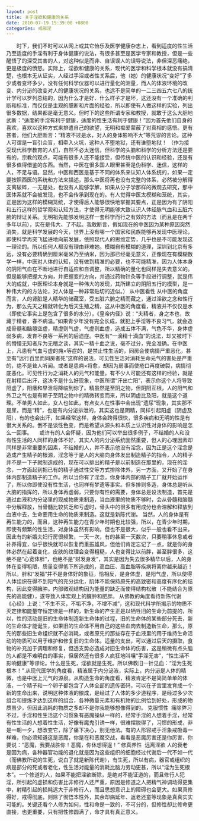 ```yaml
---
layout: post
title: 关于淫欲和健康的关系
date: 2010-07-19 15:39:00 +0800
categories: 戒邪淫
---
```


　　时下，我们不时可以从网上或其它怡乐及医学健康杂志上，看到适度的性生活乃至适度的手淫有利于身体健康的说法，有很多甚至是医学专家和教授，但是一些醒悟了的深受其害的人，对这种似是而非、自误误人的误导说法，非但深恶痛绝，更是极度的愤怒。实际上，淫欲和健康的关系，现代的医学和科学根本就没有搞清楚，也根本无从证实，人经过手淫或者性关系后，他（她）的健康状况“变好”了多少或者变坏多少，没有任何科学仪器可以进行量化的测量，而人的体液环境的改变、内分泌的改变对人的健康状况的关系，也远不是简单的一二三四五六七八的统计学可以罗列总结的，因为什么才是好、什么样子才是坏，这还没有一个准确的判断和标准，而仅仅是主观的臆断和片面的经验，所以即使有人做这样的实验，列出很多数据，结果都是毫无意义。但时下的这些所谓专家和教授，就敢于这么大胆地武断：“适度的手淫有利于健康，适度的性生活有利于健康！”因为首先他们自身的喜欢，喜欢以这种方式来排遣自己的欲望，无明和痴爱蒙蔽了对真相的感悟。更有甚者，他们大胆断言：“精液不过是水，对人的身体影响不大”等荒谬的言论。这种人可谓是一盲引众盲，相牵入火坑，这种人不堕地狱，还有谁堕地狱！ （作为接受现代科学教育的人们，自然不必太迷信，但科学的头脑和科学的分析方法还是要有的，宗教的观点，可能有很多人还不能接受，但传统中医的认识和经验，还是有很多值得借鉴的东西。当然，中医在很多国人眼里甚至是伪科学、迷信，这样的人，不足与语。显然，中医和西医是基于不同的体系来认知人体系统的，如果一定要按照西医的系统和方法来描述，那么中医将再也没有完整的体系，必然被分解得支离破碎，一无是处，也没有人能够学解，如果从分子学那样的微观去研究，那中医体系就不会被发现，也不会传承到现在的。有人觉得中医太模糊和笼统，其实，正是因为这样的模糊笼统，才使得后人能够很快地掌握其要点，正是因为有了阴阳和五行这样的哲学观和认知方法，才使得无明能够大致认识人体经脉气血和五脏六腑的辩证关系。无明祖先能够发明这样一套科学而行之有效的方法（而且是在两千多年以前），实在是伟大、了不起。我敢断言，假如现在的中医因为某种原因突然消失，就是科学发展的今天，世界上没有哪一个国家和民族能够再发现中医理论，即使科学再突飞猛进地向前发展，依照现代人的思维定势，几乎也是不可能发现这一理论的。所以任何人都没有理由非难她。模糊自有模糊的道理，深圳到北京有多远，没有必要精确到厘米毫米乃至纳米，因为那已经毫无意义，正像现在有模糊数学一样，中医对人体的认知，没有做到精准的必要，也不可能精准，因为人体本身的阴阳气血在不断地进行自适应和自调整，所以精确的量化也同样是失去意义的。但是能够把握大方向，并把握变的方向，并通过药物针灸等手段进行调整，就是伟大的成就，中医理论本身就是一种伟大的发现，其所建立的阴阳五行的模型，是一种伟大的的方法论，对人体是一种非常贴切的近似。） 从中医看性 从中医的角度而言，人的肾脏是人精华的储藏室，受五脏六腑之精而藏之，通过淫欲之念和性行为，那么先天之精就转化为后天生殖之精，这从中医的角度看，精液并不仅仅是水（即使它事实上是包含了很多的水分），《皇帝内径》说：“夫精者，身之本也，故藏于精者，春不病温。”如果青少年没有完全长成，就犯上手淫等不良习气，就会造成骨髓和脑髓空虚，精虚则气虚，气虚则血虚，造成五体不满，气色不华，身体虚弱多病，发育不良等一系列的后遗症。中医有“一滴精十滴血”的说法，却又被时下的懵懂无知者斥为无稽之谈，其实一精十血之说，毫不过分，完全准确。在中医上，凡患有气血亏虚的痈×等症的，是禁止性生活的，同房会使病情严重恶化，甚至有“远行百里而同房者死”这样的说法，可见性生活对消耗生命元气的害处是严重的，绝不是耸人听闻。或者是患痈×将愈，却因为房事而使疮口再度破裂，病情彻底恶化。可见性行为之消耗人的元气和能量。有不少人可能还有这样的经验，就是在射精后出汗，这决不是什么好现象，中医所谓“汗出亡阳”，表示你这个人将导致阳虚了，阳痿和早泄将降临到你了。精虽然是至阴之物，但阴阳互根，人的阳气和外卫之气也是有赖于至阴之物中的精微转变而来，所以阴虚比及阳，就是这个道理。不单男人如此，女人也如此，有点女人在性事中会出现“遗尿”现象，其实那不是尿，而是“精”，也是有内分泌排泄的，其实这也是阴精，同样引起阳虚（阴虚及阳），有的也会出汗，如果经常这样，身体会跨得很快，很多疾病和无明的性是有很大关系的。倒不是谈性色变，而是希望从源头和本质上认识性对身体的影响是怎么一回事。     或许有的人会怀疑，因为他们可以举出很多例子，不结婚的人和没有性生活的人同样的身体不好，其实人的内分泌系统固然重要，但人的心理因素却同样是非常重要的因素，不结婚的人，并不表示他没有淫念，因为正是这个淫念是造成产生精子的根源，淫念等于是人的大脑向身体发出制造精子的指令，人的精子并不是一下子就制造成的，现在可以排出的精子是以前制造在那里的，现在的淫念，一方面起到把已有的精子通过性交等方式排除体外，另一方面，又开始了在身体内部制造精子的工作。所以当你有了淫念，你身体内部的精子工厂就开始运作了，所以你即使没有性生活，也同样有梦遗等事实。但多排则多造，身体总是听从大脑的指挥的，所以身体再虚弱，只要你有性的需要，身体总是设法制造，首先是通过血液和内分泌里的现成物质来制造，当血液里的物质不够时，会从骨髓和脑髓中分解释放，当骨髓比较贫乏和亏虚时，骨头中的很多有用成分也会溶解和释放到血液中去，生命要用生命的物质来制造。这就是新陈代谢。 当然，人的身体是有再生能力的，而且，这种再生能力在青少年时期也比较强，所以，在青少年时期，即使有频繁的性生活，对身体虽然有影响，但也不是很大，似乎一般也看不出来，因此有的新婚夫妇行房很频繁，一天一次，有的甚至一天数次，只要稍事休息或者补养得宜，似乎很快就可以恢复而重振雄风，但他们肯定忘记了一点，就是你的身体必然在起着变化，皮肤的纹理会变得粗糙，人也变得比以前胖，甚至胖很多，这绝不是“心宽体胖”，也绝不是“财发身发”，其实是因为失去很多精华以后，人的身体在变得粗陋，质量变得低下所造成的，高血压、高血脂等疾病将离你越来越近！所以，胖和“发福”并不是身体好的象征，恰相反，是身体虚，是阳气虚，所以使得人体组织在得不到阳气的充分运化，肌体不能保持原先的高致密和高度有序化的结构，因此变得臃肿。内部微观结构因为能量的缺乏而使得结构松散（不能结合为原先的高能健），遂导致人体宏观上的臃肿和肥胖。 从佛教的角度看待新陈代谢 《心经》上说：“不生不灭，不垢不净，不增不减”，这和现代科学所揭示的物质不灭定律和能量守恒定律是一样的，新生命的产生正是以牺牲旧的生命为前提的，所以，性的活动是旧的生命体制造新生命体的过程，旧的生命体的某些部分死去，新的生命体才能诞生，如果旧的生命体不用自己的这些血肉去制造新生命，那么，原先的那些旧生命组织就不必消耗，或者原先的那些存在于血液里的用于维持生命活动的物质可以用于维护和修复旧的生命体。适量的支出，可以通过后天的摄取，食物的补充加于调理和修复，但透支势必造成对旧生命体的伤害，这是稍微有点头脑的人都是不难明白的事实，但居然还有很多人疯狂地叫嚷“手淫无害”，“性生活不影响健康”等谬论。什么是生死，淫欲就是生死。所以佛教旧一针见血：“淫为生死根本！” 从现代医学的角度看，精液属于内分泌液，实际上，内分泌是人体的精微，也是中医上元气的源泉。从构造生命的角度看，精液肯定不是简简单单的体液，一个精子和一个卵子都包含了人体全部的遗传密码，可以在子宫里发育成一个新的生命出来，说明这种体液的酿成，是经过了人体的多少道程序，是经过多少次组合和提炼才达到这样的组合，各种微量元素和有机物的比例恰到好处，形成的物质虽少，但因此消耗的物质之多却不是你我能够想像得到的。 克服惯性  痛除弊习 不过，手淫和性生活这个习惯象有恶魔操纵一样的，经常手淫的人想着手淫，经常有性生活的人想着性生活，好像有魔鬼引诱一样，很难摆脱得了，习惯的形成，非是一朝一夕，想改变它，除了痛下决心，别无他法。有的人形容戒手淫象戒吸毒一样难，你必须知道这是恶魔，你是在和恶魔交战，看看是恶魔厉害还是你厉害，你要说：“恶魔，我要战胜你！恶魔，你休想得逞！” 修真养性  远离淫欲 人的衰老是因为病，各种器官功能的退化就是因为这些组织的细胞经过代谢后一代不如一代（而佛教所说的生死，说白了就是新陈代谢），有生死，所以有病，器官或组织的病是部分的死或者老化，性生活对能量的消耗比脑力劳动更甚，所以“淫为生死根本”。一个修道的人，如果不能把淫欲断除，是绝对不能证道的，而且修行人犯淫，所引起的虚损和伤害比非修行人还严重，原因是修道之人把精气神调动得更集中，射精引起的损耗远大于非修行人，而且思想意识上的障碍也会更大。如果真修得好，戒得彻底，则除了彻悟本性外，其余却病延年、返老还童等现象是真真实实可能的。关键还看个人修为如何，性和命是一致的，不可分的，但修性却比修命更直接，也更重要，只有把性修圆满了，命才具有真正意义。
　　 